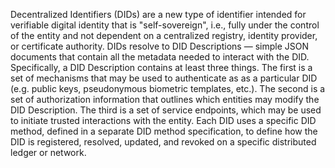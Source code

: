 Decentralized Identifiers (DIDs) are a new type of identifier intended for verifiable digital identity that is "self-sovereign", i.e., fully under the control of the entity and not dependent on a centralized registry, identity provider, or certificate authority. DIDs resolve to DID Descriptions — simple JSON documents that contain all the metadata needed to interact with the DID. Specifically, a DID Description contains at least three things. The first is a set of mechanisms that may be used to authenticate as as a particular DID (e.g. public keys, pseudonymous biometric templates, etc.). The second is a set of authorization information that outlines which entities may modify the DID Description. The third is a set of service endpoints, which may be used to initiate trusted interactions with the entity. Each DID uses a specific DID method, defined in a separate DID method specification, to define how the DID is registered, resolved, updated, and revoked on a specific distributed ledger or network.
